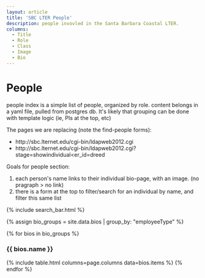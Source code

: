 ```yaml
---
layout: article
title: 'SBC LTER People'
description: people invovled in the Santa Barbara Coastal LTER.
columns:
  - Title
  - Role
  - Class
  - Image
  - Bio
---
```


<h1>People</h1>

<p> people index is a simple list of people, organized by role. content belongs in a yaml file, pulled from postgres db. It's likely that grouping can be done with template logic (ie, PIs at the top, etc)</p>

<p>The pages we are replacing (note the find-people forms):
<ul>
<li>http://sbc.lternet.edu/cgi-bin/ldapweb2012.cgi</li>
<li>http://sbc.lternet.edu/cgi-bin/ldapweb2012.cgi?stage=showindividual&lter_id=dreed</li>
</ul>


<p>Goals for people section:
<ol>
<li> each person's name links to their individual bio-page, with an image. (no pragraph > no link)</li>
<li> there is a form at the top to filter/search for an individual by name, and filter this same list </li>
</ol>
</p>

{% include search_bar.html %}

{% assign bio_groups = site.data.bios | group_by: "employeeType" %}

{% for bios in bio_groups %}
	<h3 id="table_title_{{bios.name}}">{{ bios.name }}</h3>
	{% include table.html columns=page.columns data=bios.items %}
{% endfor %}

<br/>


<script src="/assets/js/table.js"/>


markdown code block: 

```
my @attrs = [ 'surname', 
		'givenName', 
		'commonName', 
		'email', 
                'postalAddress',
		'telephoneNumber', 
                'employeeType',
		'projectRole', 
		'labeledURI',
                'databaseID',
		'scientificDomainStr',
		'scientificDomainText',
		'profileText',
		'degreeProgram',
		'advisor',
		'imageFile'		
	      ];
```


```
'surname', 			# used for filter/searching
'givenName',			
'commonName',			
'email',
'postalAddress',		# a string, with line breaks as html <br/>
'telephoneNumber',		# optional
'employeeType',			
'projectRole',			# used for grouping on main page (contr. vocab). 1:many
'labeledURI',			# optional
'databaseID',			# used to deliver profile pages, in a param
'scientificDomainStr',		# short string, for main page
'scientificDomainText',		# longer string, for profile page	
'profileText',			# profile page. must be present to create a anchor tag
'degreeProgram',		# optional, applies to students only
'advisor',			# optional, applies to students only
'imageFile'			# optional
              ];
```
